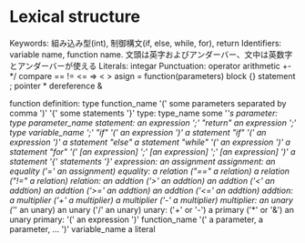 # Lexical structure
Keywords: 組み込み型(int), 制御構文(if, else, while, for), return
Identifiers: variable name, function name. 文頭は英字およびアンダーバー、文中は英数字とアンダーバーが使える
Literals: integar
Punctuation: operator arithmetic +-*/ compare == != <= => < > asign = function(parameters) block {} statement ; pointer * dereference &

function definition:
    type function_name '(' some parameters separated by comma ')' '{' some statements '}'
type:
    type_name some '*'s
parameter:
    type parameter_name
statement: 
    an expression ';'
    "return" an expression ';'
    type variable_name ';'
    "if" '(' an expression ')' a statement
    "if" '(' an expression ')' a statement "else" a statement
    "while" '(' an expression ')' a statement
    "for" '(' [an expression] ';' [an expression] ';' [an expression] ')' a statement
    '{' statements '}'
expression:
    an assignment
assignment:
    an equality ('=' an assignment)
equality:
    a relation ("==" a relation)
    a relation ("!=" a relation)
relation:
    an addtion ('>' an addtion)
    an addtion ('<' an addtion)
    an addtion ('>=' an addtion)
    an addtion ('<=' an addtion)
addtion:
    a multiplier ('+' a multiplier)
    a multiplier ('-' a multiplier)
multiplier:
    an unary ('*' an unary)
    an unary ('/' an unary)
unary:
    ('+' or '-') a primary
    ('*' or '&') an unary
primary:
    '(' an expression ')'
    function_name '(' a parameter, a parameter, ... ')'
    variable_name
    a literal